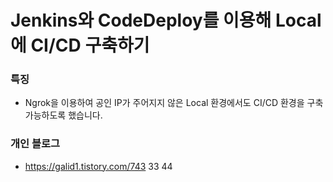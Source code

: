 # Jenkins와 CodeDeploy를 이용해 Local에 CI/CD 구축하기

### 특징
- Ngrok을 이용하여 공인 IP가 주어지지 않은 Local 환경에서도 CI/CD 환경을 구축 가능하도록 했습니다.

### 개인 블로그
- https://galid1.tistory.com/743
33
44
